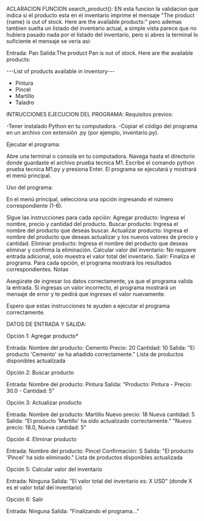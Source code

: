ACLARACION FUNCION search_product(): EN esta funcion la validacion que indica si el producto esta en el inventario imprime el mensaje "The product {name} is out of stock. Here are the available products:"
pero ademas tambien suelta un listado del inventario actual, a simple vista parece que no hubiera pasado nada por el listado del inventario, pero si abres la terminal lo suficiente el mensaje se veria asi:

Entrada: Pan
Salida:The product Pan is out of stock. Here are the available products:

---List of products available in inventory---
- Pintura
- Pincel
- Martillo
- Taladro



INTRUCCIONES EJECUCION DEL PROGRAMA: 
Requisitos previos:

-Tener instalado Python en tu computadora.
-Copiar el código del programa en un archivo con extensión .py (por ejemplo, inventario.py).

Ejecutar el programa:

Abre una terminal o consola en tu computadora.
Navega hasta el directorio donde guardaste el archivo prueba tecnica M1.
Escribe el comando python prueba tecnica M1.py y presiona Enter.
El programa se ejecutará y mostrará el menú principal.

Uso del programa:

En el menú principal, selecciona una opción ingresando el número correspondiente (1-6).

Sigue las instrucciones para cada opción:
Agregar producto: Ingresa el nombre, precio y cantidad del producto.
Buscar producto: Ingresa el nombre del producto que deseas buscar.
Actualizar producto: Ingresa el nombre del producto que deseas actualizar y los nuevos valores de precio y cantidad.
Eliminar producto: Ingresa el nombre del producto que deseas eliminar y confirma la eliminación.
Calcular valor del inventario: No requiere entrada adicional, solo muestra el valor total del inventario.
Salir: Finaliza el programa.
Para cada opción, el programa mostrará los resultados correspondientes.
Notas

Asegúrate de ingresar los datos correctamente, ya que el programa valida la entrada.
Si ingresas un valor incorrecto, el programa mostrará un mensaje de error y te pedirá que ingreses el valor nuevamente.

Espero que estas instrucciones te ayuden a ejecutar el programa correctamente.



DATOS DE ENTRADA Y SALIDA:

Opción 1: Agregar producto*

Entrada:
Nombre del producto: Cemento
Precio: 20
Cantidad: 10
Salida:
"El producto 'Cemento' se ha añadido correctamente."
Lista de productos disponibles actualizada

Opción 2: Buscar producto

Entrada:
Nombre del producto: Pintura
Salida:
"Producto: Pintura - Precio: 30.0 - Cantidad: 5"

Opción 3: Actualizar producto

Entrada:
Nombre del producto: Martillo
Nuevo precio: 18
Nueva cantidad: 5
Salida:
"El producto 'Martillo' ha sido actualizado correctamente."
"Nuevo precio: 18.0, Nueva cantidad: 5"

Opción 4: Eliminar producto

Entrada:
Nombre del producto: Pincel
Confirmación: S
Salida:
"El producto 'Pincel' ha sido eliminado."
Lista de productos disponibles actualizada

Opción 5: Calcular valor del inventario

Entrada: Ninguna
Salida:
"El valor total del inventario es: X USD" (donde X es el valor total del inventario)

Opción 6: Salir

Entrada: Ninguna
Salida:
"Finalizando el programa..."
